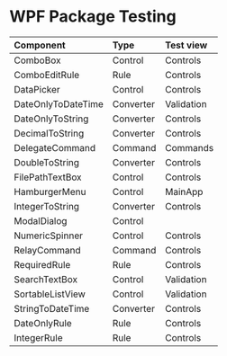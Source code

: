 # WPF Package Testing

|Component         |Type     |Test view| 
|:---------------- |:------- |:------- |
|ComboBox          |Control  |Controls |
|ComboEditRule     |Rule     |Controls |
|DataPicker        |Control  |Controls |
|DateOnlyToDateTime|Converter|Validation| 
|DateOnlyToString  |Converter|Controls | 
|DecimalToString   |Converter|Controls |
|DelegateCommand   |Command  |Commands |
|DoubleToString    |Converter|Controls |
|FilePathTextBox   |Control  |Controls |
|HamburgerMenu     |Control  |MainApp  |
|IntegerToString   |Converter|Controls |
|ModalDialog       |Control  |         |
|NumericSpinner    |Control  |Controls |
|RelayCommand      |Command  |Controls |
|RequiredRule      |Rule     |Controls |
|SearchTextBox     |Control  |Validation|
|SortableListView  |Control  |Validation|
|StringToDateTime  |Converter|Controls |
|DateOnlyRule      |Rule     |Controls |
|IntegerRule       |Rule     |Controls |
